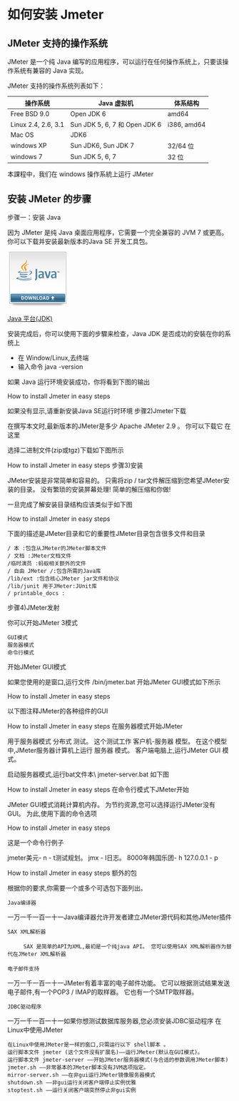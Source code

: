 # 如何安装 Jmeter

## JMeter 支持的操作系统

JMeter 是一个纯 Java 编写的应用程序，可以运行在任何操作系统上，只要该操作系统有兼容的 Java 实现。

JMeter 支持的操作系统列表如下：

| 操作系统  | Java 虚拟机  | 体系结构 |
| -------  | ------------- | ------- |
| Free BSD 9.0 | Open JDK 6 | amd64  |
| Linux 2.4, 2.6, 3.1 |	Sun JDK 5, 6, 7 和 Open JDK 6 | i386, amd64 |
| Mac OS  | JDK6  | |
| windows XP | Sun JDK6, Sun JDK 7 | 32/64 位 |
| windows 7  | Sun JDK 5, 6, 7  | 32 位  |

本課程中，我们在 windows 操作系統上运行 JMeter

## 安装 JMeter 的步骤

步骤一：安装 Java

因为 JMeter 是纯 Java 桌面应用程序，它需要一个完全兼容的 JVM 7 或更高。你可以下载并安装最新版本的Java SE 开发工具包。

![](./images/JavaDownload.png)

[Java 平台(JDK)](http://www.oracle.com/technetwork/java/javase/downloads/index.html)

安装完成后，你可以使用下面的步驟来检查，Java JDK 是否成功的安裝在你的系统上

- 在 Window/Linux,去终端
- 输入命令 java -version

如果 Java 运行环境安装成功，你将看到下图的输出

How to install Jmeter in easy steps

如果没有显示,请重新安装Java SE运行时环境
步骤2)Jmeter下载

在撰写本文时,最新版本的JMeter是多少 Apache JMeter 2.9 。 你可以下载它 在这里

选择二进制文件(zip或tgz)下载如下图所示

How to install Jmeter in easy steps
步骤3)安装

JMeter安装是非常简单和容易的。 只需将zip / tar文件解压缩到您希望JMeter安装的目录。 没有繁琐的安装屏幕处理! 简单的解压缩和你做!

一旦完成了解安装目录结构应该类似于如下图

How to install Jmeter in easy steps

下面的描述是JMeter目录和它的重要性JMeter目录包含很多文件和目录

    / 本 :包含从JMeter的JMeter脚本文件
    / 文档 :JMeter文档文件
    /临时演员 :蚂蚁相关额外的文件
    / 自由 JMeter /:包含所需的Java库
    /lib/ext :包含核心JMeter jar文件和协议
    /lib/junit 用于JMeter:JUnit库
    / printable_docs :

步骤4)JMeter发射

你可以开始JMeter 3模式

    GUI模式
    服务器模式
    命令行模式

开始JMeter GUI模式

如果您使用的是窗口,运行文件 /bin/jmeter.bat 开始JMeter GUI模式如下所示

 How to install Jmeter in easy steps

以下图注释JMeter的各种组件的GUI

How to install Jmeter in easy steps
在服务器模式开始JMeter

用于服务器模式 分布式 测试。 这个测试工作 客户机-服务器 模型。 在这个模型中,JMeter服务器计算机上运行 服务器 模式。 客户端电脑上,运行JMeter GUI 模式。

启动服务器模式,运行bat文件本\ jmeter-server.bat 如下图

How to install Jmeter in easy steps
在命令行模式下JMeter开始

JMeter GUI模式消耗计算机内存。 为节约资源,您可以选择运行JMeter没有GUI。 为此,使用下面的命令选项

How to install Jmeter in easy steps

这是一个命令行例子

jmeter美元- n - t测试规划。 jmx - l日志。 8000年韩国乐团- h 127.0.0.1 - p

How to install Jmeter in easy steps
额外的包

根据你的要求,你需要一个或多个可选包下面列出。

    Java编译器

一万一千一百一十一Java编译器允许开发者建立JMeter源代码和其他JMeter插件

    SAX XML解析器

         SAX 是简单的API为XML,最初是一个纯java API。 您可以使用SAX XML解析器作为替代在JMeter XML解析器

    电子邮件支持

一万一千一百一十一JMeter有着丰富的电子邮件功能。 它可以根据测试结果发送电子邮件,有一个POP3 / IMAP的取样器。 它也有一个SMTP取样器。

    JDBC驱动程序

一万一千一百一十一如果你想测试数据库服务器,您必须安装JDBC驱动程序
在Linux中使用JMeter

    在Linux中使用JMeter是一样的窗口,只需运行以下 shell脚本 。
    运行脚本文件 jmeter (这个文件没有扩展名)——运行JMeter(默认在GUI模式)。
    运行脚本文件 jmeter-server ——开始JMeter服务器模式(与合适的参数调用JMeter脚本)
    jmeter.sh ——非常基本的JMeter脚本没有JVM选项指定。
    mirror-server.sh ——在非gui运行JMeter镜像服务器模式
    shutdown.sh ——非gui运行关闭客户端停止实例优雅
    stoptest.sh ——运行关闭客户端突然停止非gui实例
